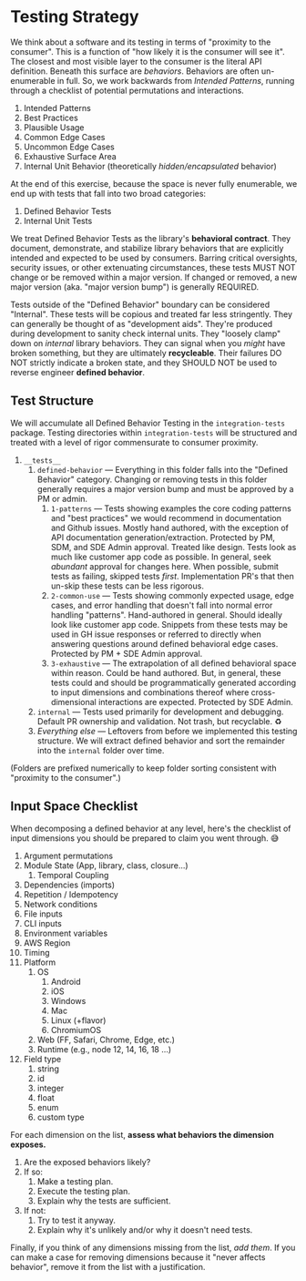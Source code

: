 # Testing Strategy

We think about a software and its testing in terms of "proximity to the consumer". This is a function of "how likely it is the consumer will see it". The closest and most visible layer to the consumer is the literal API definition. Beneath this surface are _behaviors_. Behaviors are often un-enumerable in full. So, we work backwards from _Intended Patterns_, running through a checklist of potential permutations and interactions.

1. Intended Patterns
1. Best Practices
1. Plausible Usage
1. Common Edge Cases
1. Uncommon Edge Cases
1. Exhaustive Surface Area
1. Internal Unit Behavior (theoretically _hidden/encapsulated_ behavior)

At the end of this exercise, because the space is never fully enumerable, we end up with tests that fall into two broad categories:

1. Defined Behavior Tests
1. Internal Unit Tests

We treat Defined Behavior Tests as the library's **behavioral contract**. They document, demonstrate, and stabilize library behaviors that are explicitly intended and expected to be used by consumers. Barring critical oversights, security issues, or other extenuating circumstances, these tests MUST NOT change or be removed within a major version. If changed or removed, a new major version (aka. "major version bump") is generally REQUIRED.

Tests outside of the "Defined Behavior" boundary can be considered "Internal". These tests will be copious and treated far less stringently. They can generally be thought of as "development aids". They're produced during development to sanity check internal units. They "loosely clamp" down on _internal_ library behaviors. They can signal when you _might_ have broken something, but they are ultimately **recycleable**. Their failures DO NOT strictly indicate a broken state, and they SHOULD NOT be used to reverse engineer **defined behavior**.

## Test Structure

We will accumulate all Defined Behavior Testing in the `integration-tests` package. Testing directories within `integration-tests` will be structured and treated with a level of rigor commensurate to consumer proximity.

1. `__tests__`
   1. `defined-behavior` &mdash;
      Everything in this folder falls into the "Defined Behavior" category. Changing or removing tests in this folder generally requires a major version bump and must be approved by a PM or admin.
      1. `1-patterns` &mdash;
         Tests showing examples the core coding patterns and "best practices" we would recommend in documentation and Github issues. Mostly hand authored, with the exception of API documentation generation/extraction. Protected by PM, SDM, and SDE Admin approval. Treated like design. Tests look as much like customer app code as possible. In general, seek _abundant_ approval for changes here. When possible, submit tests as failing, skipped tests _first_. Implementation PR's that then un-skip these tests can be less rigorous.
      2. `2-common-use` &mdash;
         Tests showing commonly expected usage, edge cases, and error handling that doesn't fall into normal error handling "patterns". Hand-authored in general. Should ideally look like customer app code. Snippets from these tests may be used in GH issue responses or referred to directly when answering questions around defined behavioral edge cases. Protected by PM + SDE Admin approval.
      3. `3-exhaustive` &mdash;
         The extrapolation of all defined behavioral space within reason. Could be hand authored. But, in general, these tests could and should be programmatically generated according to input dimensions and combinations thereof where cross-dimensional interactions are expected. Protected by SDE Admin.
   2. `internal` &mdash;
      Tests used primarily for development and debugging. Default PR ownership and validation. Not trash, but recyclable. ♻️
   3. _Everything else_ &mdash;
      Leftovers from before we implemented this testing structure. We will extract defined behavior and sort the remainder into the `internal` folder over time.

(Folders are prefixed numerically to keep folder sorting consistent with "proximity to the consumer".)

## Input Space Checklist

When decomposing a defined behavior at any level, here's the checklist of input dimensions you should be prepared to claim you went through. 😅

1. Argument permutations
2. Module State (App, library, class, closure...)
   1. Temporal Coupling
3. Dependencies (imports)
4. Repetition / Idempotency
5. Network conditions
6. File inputs
7. CLI inputs
8. Environment variables
9. AWS Region
10. Timing
11. Platform
    1. OS
       1. Android
       2. iOS
       3. Windows
       4. Mac
       5. Linux (+flavor)
       6. ChromiumOS
    2. Web (FF, Safari, Chrome, Edge, etc.)
    3. Runtime (e.g., node 12, 14, 16, 18 ...)
12. Field type
    1. string
    2. id
    3. integer
    4. float
    5. enum
    6. custom type

For each dimension on the list, **assess what behaviors the dimension exposes.**

1. Are the exposed behaviors likely?
1. If so:
   1. Make a testing plan.
   1. Execute the testing plan.
   1. Explain why the tests are sufficient.
1. If not:
   1. Try to test it anyway.
   1. Explain why it's unlikely and/or why it doesn't need tests.

Finally, if you think of any dimensions missing from the list, _add them_. If you can make a case for removing dimensions because it "never affects behavior", remove it from the list with a justification.
